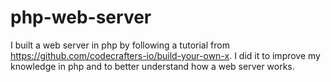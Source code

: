 # php-web-server

I built a web server in php by following a tutorial from https://github.com/codecrafters-io/build-your-own-x. I did it to improve my knowledge in php and to better understand how a web server works. 
